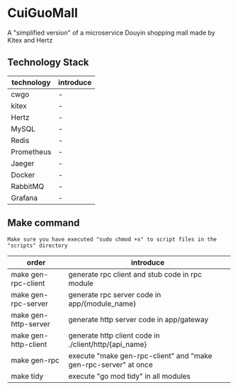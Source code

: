 # CuiGuoMall
A "simplified version" of a microservice Douyin shopping mall made by Kitex and Hertz

## Technology Stack
| technology | introduce |
|------------|-----------|
| cwgo       | -         |
| kitex      | -         |
| Hertz      | -         |
| MySQL      | -         |
| Redis      | -         |
| Prometheus | -         |
| Jaeger     | -         |
| Docker     | -         |
| RabbitMQ   | -         |
| Grafana    | -         |
## Make command
`Make sure you have executed "sudo chmod +x" to script files in the "scripts" directory`

| order                | introduce                                                       |
|----------------------|-----------------------------------------------------------------|
| make gen-rpc-client  | generate rpc client and stub code in rpc module                 |
| make gen-rpc-server  | generate rpc server code in app/{module_name}                   |
| make gen-http-server | generate http server code in app/gateway                        |
| make gen-http-client | generate http client code in ./client/http/{api_name}           |
| make gen-rpc         | execute "make gen-rpc-client" and "make gen-rpc-server" at once |
| make tidy            | execute "go mod tidy" in all modules                            |
